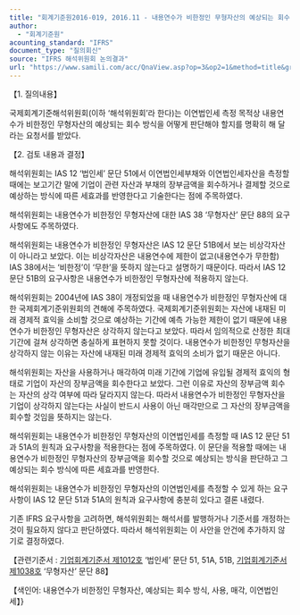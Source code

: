 ```yaml
---
title: "회계기준원2016-019, 2016.11 - 내용연수가 비한정인 무형자산의 예상되는 회수 방식(IAS 12 ‘법인세’)"
author:
  - "회계기준원"
acounting_standard: "IFRS"
document_type: "질의회신"
source: "IFRS 해석위원회 논의결과"
url: "https://www.samili.com/acc/QnaView.asp?op=3&op2=1&method=title&group=2123-15;1&orgcode=2&searchword=&page=9&code=%ED%9A%8C%EA%B3%84%EA%B8%B0%EC%A4%80%EC%9B%902016%2D019%3A20161130"
---
```

【1. 질의내용】

국제회계기준해석위원회(이하 ‘해석위원회’라 한다)는 이연법인세 측정 목적상 내용연수가 비한정인 무형자산의 예상되는 회수 방식을 어떻게 판단해야 할지를 명확히 해 달라는 요청서를 받았다.

  

【2. 검토 내용과 결정】

해석위원회는 IAS 12 ‘법인세’ 문단 51에서 이연법인세부채와 이연법인세자산을 측정할 때에는 보고기간 말에 기업이 관련 자산과 부채의 장부금액을 회수하거나 결제할 것으로 예상하는 방식에 따른 세효과를 반영한다고 기술한다는 점에 주목하였다.

해석위원회는 내용연수가 비한정인 무형자산에 대한 IAS 38 ‘무형자산’ 문단 88의 요구사항에도 주목하였다.

해석위원회는 내용연수가 비한정인 무형자산은 IAS 12 문단 51B에서 보는 비상각자산이 아니라고 보았다. 이는 비상각자산은 내용연수에 제한이 없고(내용연수가 무한함) IAS 38에서는 ‘비한정’이 ‘무한’을 뜻하지 않는다고 설명하기 때문이다. 따라서 IAS 12 문단 51B의 요구사항은 내용연수가 비한정인 무형자산에 적용하지 않는다.

해석위원회는 2004년에 IAS 38이 개정되었을 때 내용연수가 비한정인 무형자산에 대한 국제회계기준위원회의 견해에 주목하였다. 국제회계기준위원회는 자산에 내재된 미래 경제적 효익을 소비할 것으로 예상하는 기간에 예측 가능한 제한이 없기 때문에 내용연수가 비한정인 무형자산은 상각하지 않는다고 보았다. 따라서 임의적으로 산정한 최대 기간에 걸쳐 상각하면 충실하게 표현하지 못할 것이다. 내용연수가 비한정인 무형자산을 상각하지 않는 이유는 자산에 내재된 미래 경제적 효익의 소비가 없기 때문은 아니다.

해석위원회는 자산을 사용하거나 매각하여 미래 기간에 기업에 유입될 경제적 효익의 형태로 기업이 자산의 장부금액을 회수한다고 보았다. 그런 이유로 자산의 장부금액 회수는 자산의 상각 여부에 따라 달라지지 않는다. 따라서 내용연수가 비한정인 무형자산을 기업이 상각하지 않는다는 사실이 반드시 사용이 아닌 매각만으로 그 자산의 장부금액을 회수할 것임을 뜻하지는 않는다.

해석위원회는 내용연수가 비한정인 무형자산의 이연법인세를 측정할 때 IAS 12 문단 51과 51A의 원칙과 요구사항을 적용한다는 점에 주목하였다. 이 문단을 적용할 때에는 내용연수가 비한정인 무형자산의 장부금액을 회수할 것으로 예상되는 방식을 판단하고 그 예상되는 회수 방식에 따른 세효과를 반영한다.

해석위원회는 내용연수가 비한정인 무형자산의 이연법인세를 측정할 수 있게 하는 요구사항이 IAS 12 문단 51과 51A의 원칙과 요구사항에 충분히 있다고 결론 내렸다.

기존 IFRS 요구사항을 고려하면, 해석위원회는 해석서를 발행하거나 기준서를 개정하는 것이 필요하지 않다고 판단하였다. 따라서 해석위원회는 이 사안을 안건에 추가하지 않기로 결정하였다.

  

【관련기준서 : [기업회계기준서 제1012호](https://www.samili.com/acc/) ‘법인세’ 문단 51, 51A, 51B, [기업회계기준서 제1038호](https://www.samili.com/acc/) ‘무형자산’ 문단 88】

【색인어: 내용연수가 비한정인 무형자산, 예상되는 회수 방식, 사용, 매각, 이연법인세】}